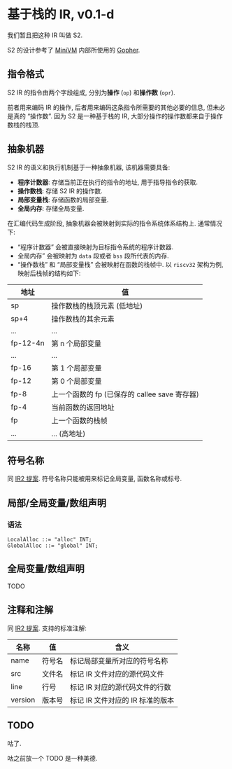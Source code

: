 # 基于栈的 IR, v0.1-d

我们暂且把这种 IR 叫做 S2.

S2 的设计参考了 [MiniVM](https://github.com/pku-minic/MiniVM) 内部所使用的 [Gopher](https://github.com/pku-minic/MiniVM/blob/master/src/vm/README.md).

## 指令格式

S2 IR 的指令由两个字段组成, 分别为**操作** (`op`) 和**操作数** (`opr`).

前者用来编码 IR 的操作, 后者用来编码这条指令所需要的其他必要的信息, 但未必是真的 “操作数”. 因为 S2 是一种基于栈的 IR, 大部分操作的操作数都来自于操作数栈的栈顶.

## 抽象机器

S2 IR 的语义和执行机制基于一种抽象机器, 该机器需要具备:

* **程序计数器**: 存储当前正在执行的指令的地址, 用于指导指令的获取.
* **操作数栈**: 存储 S2 IR 的操作数.
* **局部变量栈**: 存储函数的局部变量.
* **全局内存**: 存储全局变量.

在汇编代码生成阶段, 抽象机器会被映射到实际的指令系统体系结构上. 通常情况下:

* “程序计数器” 会被直接映射为目标指令系统的程序计数器.
* 全局内存” 会被映射为 `data` 段或者 `bss` 段所代表的内存.
* “操作数栈” 和 “局部变量栈” 会被映射在函数的栈帧中. 以 `riscv32` 架构为例, 映射后栈帧的结构如下:

| 地址      | 值                                            |
| --        | --                                            |
| sp        | 操作数栈的栈顶元素 (低地址)                   |
| sp+4      | 操作数栈的其余元素                            |
| ...       | ...                                           |
| fp-12-4n  | 第 n 个局部变量                               |
| ...       | ...                                           |
| fp-16     | 第 1 个局部变量                               |
| fp-12     | 第 0 个局部变量                               |
| fp-8      | 上一个函数的 fp (已保存的 callee save 寄存器) |
| fp-4      | 当前函数的返回地址                            |
| fp        | 上一个函数的栈帧                              |
| ...       | ... (高地址)                                  |

## 符号名称

同 [IR2 提案](/ir/llvm-like#符号名称). 符号名称只能被用来标记全局变量, 函数名称或标号.

## 局部/全局变量/数组声明

### 语法

```ebnf
LocalAlloc ::= "alloc" INT;
GlobalAlloc ::= "global" INT;
```

## 全局变量/数组声明

TODO

## 注释和注解

同 [IR2 提案](/ir/llvm-like#注释和注解). 支持的标准注解:

| 名称    | 值      | 含义                              |
| --      | --      | --                                |
| name    | 符号名  | 标记局部变量所对应的符号名称      |
| src     | 文件名  | 标记 IR 文件对应的源代码文件      |
| line    | 行号    | 标记 IR 对应的源代码文件的行数    |
| version | 版本号  | 标记 IR 文件对应的 IR 标准的版本  |

## TODO

咕了.

咕之前放一个 TODO 是一种美德.
